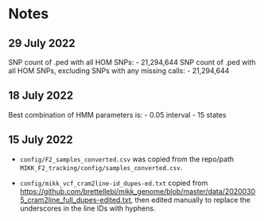 # Notes

## 29 July 2022

SNP count of .ped with all HOM SNPs: 
    - 21,294,644
SNP count of .ped with all HOM SNPs, excluding SNPs with any missing calls:
    - 21,294,644

## 18 July 2022

Best combination of HMM parameters is:
    - 0.05 interval
    - 15 states

## 15 July 2022

* `config/F2_samples_converted.csv` was copied from the repo/path `MIKK_F2_tracking/config/samples_converted.csv`.

* `config/mikk_vcf_cram2line-id_dupes-ed.txt` copied from https://github.com/brettellebi/mikk_genome/blob/master/data/20200305_cram2line_full_dupes-edited.txt, then edited manually to replace the underscores in the line IDs with hyphens.

